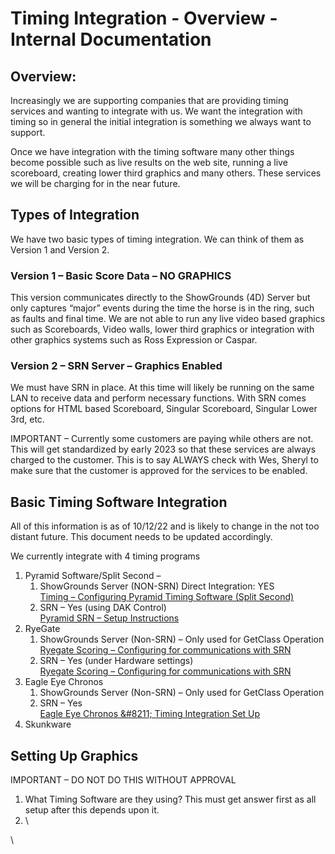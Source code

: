 # Timing Integration - Overview - Internal Documentation

## Overview:

Increasingly we are supporting companies that are providing timing services and wanting to integrate with us.  We want the integration with timing so in general the initial integration is something we always want to support.

Once we have integration with the timing software many other things become possible such as live results on the web site, running a live scoreboard, creating lower third graphics and many others.    These services we will be charging for in the near future.

## Types of Integration

We have two basic types of timing integration.  We can think of them as Version 1 and Version 2.

### **Version 1 – Basic Score Data – NO GRAPHICS**

This version communicates directly to the ShowGrounds (4D) Server but only captures “major” events during the time the horse is in the ring, such as faults and final time.  We are not able to run any live video based graphics such as Scoreboards, Video walls, lower third graphics or integration with other graphics systems such as Ross Expression or Caspar.

### **Version 2 – SRN Server – Graphics Enabled**

We must have SRN in place.  At this time will likely be running on the same LAN to receive data and perform necessary functions.  With SRN comes options for HTML based Scoreboard, Singular Scoreboard, Singular Lower 3rd, etc.

IMPORTANT – Currently some customers are paying while others are not.  This will get standardized by early 2023 so that these services are always charged to the customer.  This is to say ALWAYS check with Wes, Sheryl to make sure that the customer is approved for the services to be enabled.

## Basic Timing Software Integration

All of this information is as of 10/12/22 and is likely to change in the not too distant future. This document needs to be updated accordingly.

We currently integrate with 4 timing programs

1. Pyramid Software/Split Second –
   1. ShowGrounds Server (NON-SRN) Direct Integration: YES\
      [Timing – Configuring Pyramid Timing Software (Split Second)](timing-configuring-pyramid-timing-software-split-second.md)
   2. SRN – Yes (using DAK Control)\
      [Pyramid SRN – Setup Instructions](http://docs.showgroundsonline.com/documentation/getting-started/miscellaneous/pyramid-daily-setup-instructions/)
2. RyeGate
   1. ShowGrounds Server (Non-SRN) – Only used for GetClass Operation\
      [Ryegate Scoring – Configuring for communications with SRN](http://docs.showgroundsonline.com/documentation/ryegate-scoring-configuring-for-communications-with-srn/)
   2. SRN – Yes (under Hardware settings)\
      [Ryegate Scoring – Configuring for communications with SRN](http://docs.showgroundsonline.com/documentation/ryegate-scoring-configuring-for-communications-with-srn/)
3. Eagle Eye Chronos
   1. ShowGrounds Server (Non-SRN) – Only used for GetClass Operation
   2. SRN – Yes\
      [Eagle Eye Chronos \&#8211; Timing Integration Set Up](http://docs.showgroundsonline.com/documentation/eagle-eye-chronos-timing-integration-set-up/)
4. Skunkware

## Setting Up Graphics

IMPORTANT – DO NOT DO THIS WITHOUT APPROVAL

1. What Timing Software are they using?  This must get answer first as all setup after this depends upon it.
2. \


\
